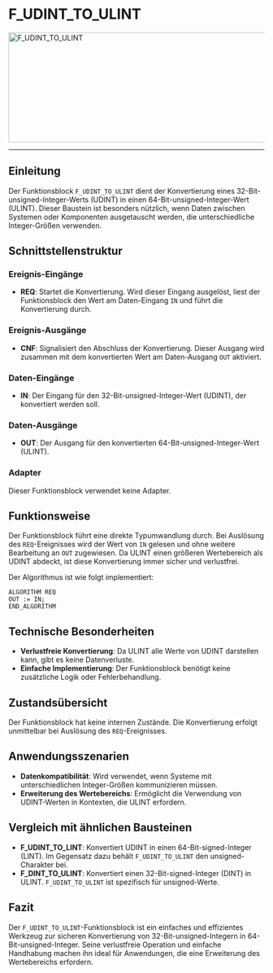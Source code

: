 # F_UDINT_TO_ULINT

<img width="1470" height="216" alt="F_UDINT_TO_ULINT" src="https://github.com/user-attachments/assets/71a1772b-ddff-44fd-b7e6-9dcd0ad29c71" />

* * * * * * * * * *
## Einleitung
Der Funktionsblock `F_UDINT_TO_ULINT` dient der Konvertierung eines 32-Bit-unsigned-Integer-Werts (UDINT) in einen 64-Bit-unsigned-Integer-Wert (ULINT). Dieser Baustein ist besonders nützlich, wenn Daten zwischen Systemen oder Komponenten ausgetauscht werden, die unterschiedliche Integer-Größen verwenden.

## Schnittstellenstruktur

### **Ereignis-Eingänge**
- **REQ**: Startet die Konvertierung. Wird dieser Eingang ausgelöst, liest der Funktionsblock den Wert am Daten-Eingang `IN` und führt die Konvertierung durch.

### **Ereignis-Ausgänge**
- **CNF**: Signalisiert den Abschluss der Konvertierung. Dieser Ausgang wird zusammen mit dem konvertierten Wert am Daten-Ausgang `OUT` aktiviert.

### **Daten-Eingänge**
- **IN**: Der Eingang für den 32-Bit-unsigned-Integer-Wert (UDINT), der konvertiert werden soll.

### **Daten-Ausgänge**
- **OUT**: Der Ausgang für den konvertierten 64-Bit-unsigned-Integer-Wert (ULINT).

### **Adapter**
Dieser Funktionsblock verwendet keine Adapter.

## Funktionsweise
Der Funktionsblock führt eine direkte Typumwandlung durch. Bei Auslösung des `REQ`-Ereignisses wird der Wert von `IN` gelesen und ohne weitere Bearbeitung an `OUT` zugewiesen. Da ULINT einen größeren Wertebereich als UDINT abdeckt, ist diese Konvertierung immer sicher und verlustfrei.

Der Algorithmus ist wie folgt implementiert:
```ST
ALGORITHM REQ
OUT := IN;
END_ALGORITHM
```

## Technische Besonderheiten
- **Verlustfreie Konvertierung**: Da ULINT alle Werte von UDINT darstellen kann, gibt es keine Datenverluste.
- **Einfache Implementierung**: Der Funktionsblock benötigt keine zusätzliche Logik oder Fehlerbehandlung.

## Zustandsübersicht
Der Funktionsblock hat keine internen Zustände. Die Konvertierung erfolgt unmittelbar bei Auslösung des `REQ`-Ereignisses.

## Anwendungsszenarien
- **Datenkompatibilität**: Wird verwendet, wenn Systeme mit unterschiedlichen Integer-Größen kommunizieren müssen.
- **Erweiterung des Wertebereichs**: Ermöglicht die Verwendung von UDINT-Werten in Kontexten, die ULINT erfordern.

## Vergleich mit ähnlichen Bausteinen
- **F_UDINT_TO_LINT**: Konvertiert UDINT in einen 64-Bit-signed-Integer (LINT). Im Gegensatz dazu behält `F_UDINT_TO_ULINT` den unsigned-Charakter bei.
- **F_DINT_TO_ULINT**: Konvertiert einen 32-Bit-signed-Integer (DINT) in ULINT. `F_UDINT_TO_ULINT` ist spezifisch für unsigned-Werte.

## Fazit
Der `F_UDINT_TO_ULINT`-Funktionsblock ist ein einfaches und effizientes Werkzeug zur sicheren Konvertierung von 32-Bit-unsigned-Integern in 64-Bit-unsigned-Integer. Seine verlustfreie Operation und einfache Handhabung machen ihn ideal für Anwendungen, die eine Erweiterung des Wertebereichs erfordern.
